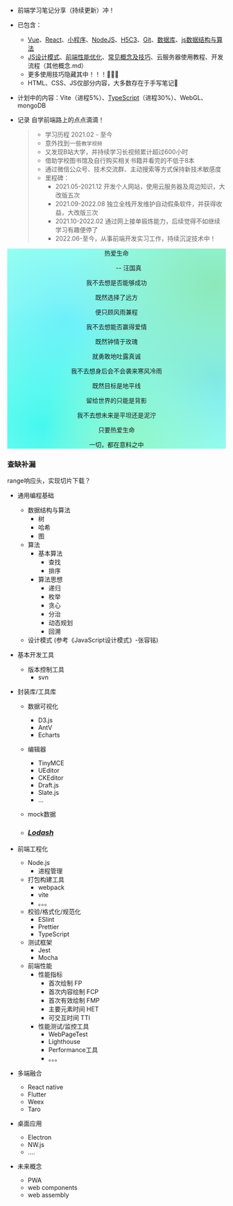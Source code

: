 - 前端学习笔记分享（持续更新）冲！

- 已包含：

  - [Vue](https://gitee.com/wzt521/personal-notes/tree/master/1.vue)、[React](https://gitee.com/wzt521/personal-notes/tree/master/2.React)、[小程序](https://gitee.com/wzt521/personal-notes/tree/master/3.小程序)、[NodeJS](https://gitee.com/wzt521/personal-notes/blob/master/NodeJS.md)、[H5C3](https://gitee.com/wzt521/personal-notes/blob/master/H5C3补充.md)、[Git](https://gitee.com/wzt521/personal-notes/blob/master/Git.md)、[数据库](https://gitee.com/wzt521/personal-notes/tree/master/4.数据库)、[js数据结构与算法](https://gitee.com/wzt521/personal-notes/blob/master/js数据结构与算法.md)
  - [JS设计模式](https://gitee.com/wzt521/personal-notes/blob/master/其他概念.md#设计模式)、[前端性能优化](https://gitee.com/wzt521/personal-notes/blob/master/其他概念.md#前端性能优化)、[常见概念及技巧](https://gitee.com/wzt521/personal-notes/blob/master/其他概念.md#概念)、云服务器使用教程、开发流程（其他概念.md）
  - 更多使用技巧隐藏其中！！！🎨🎨🎨
  - HTML、CSS、JS仅部分内容，大多数存在于手写笔记🤣

- 计划中的内容：Vite（进程5%）、[TypeScript](https://gitee.com/wzt521/personal-notes/blob/master/TypeScript.md)（进程30%）、WebGL、mongoDB

 - 记录 自学前端路上的点点滴滴！

   > - 学习历程 2021.02 - 至今
   >  - 意外找到一些`教学视频`
   >   - 又发现B站大学，并持续学习长视频累计超过600小时
   >   - 借助学校图书馆及自行购买相关书籍并看完的不低于8本
   >   - 通过微信公众号、技术交流群、主动搜索等方式保持新技术敏感度
   > - 里程碑：
   >   - 2021.05-2021.12  开发个人网站，使用云服务器及周边知识，大改版五次
   >   - 2021.09-2022.08  独立全栈开发维护自动假条软件，并获得收益，大改版三次
   >   - 2021.10-2022.02  通过网上接单锻炼能力，后续觉得不如继续学习有趣便停了
   >   - 2022.06-至今，从事前端开发实习工作，持续沉淀技术中！





<div class="ppp" style="text-align: center;
            background-color: #99fff0;
            background-image:
                radial-gradient(at 95% 18%, hsla(150, 67%, 73%, 1) 0px, transparent 50%),
                radial-gradient(at 58% 99%, hsla(153, 85%, 77%, 1) 0px, transparent 50%),
                radial-gradient(at 16% 88%, hsla(178, 91%, 56%, 0.74) 0px, transparent 50%),
                radial-gradient(at 95% 64%, hsla(181, 73%, 71%, 1) 0px, transparent 50%),
                radial-gradient(at 27% 35%, hsla(185, 94%, 72%, 1) 0px, transparent 50%);">
<p></p>
<p>热爱生命</p>
<p>&emsp;&emsp;&emsp;&emsp;-- 汪国真</p>
<p>我不去想是否能够成功</p>
<p>既然选择了远方</p>
<p>便只顾风雨兼程</p>
<p></p>
<p>我不去想能否赢得爱情</p>
<p>既然钟情于玫瑰</p>
<p>就勇敢地吐露真诚</p>
<p></p>
<p>我不去想身后会不会袭来寒风冷雨</p>
<p>既然目标是地平线</p>
<p>留给世界的只能是背影</p>
<p></p>
<p>我不去想未来是平坦还是泥泞</p>
<p>只要热爱生命</p>
<p>一切，都在意料之中</p>
<p></p>
</div>







### 查缺补漏

range响应头，实现切片下载？

- 通用编程基础

  - 数据结构与算法
    - 树
    - 哈希
    - 图
  - 算法
    - 基本算法
      - 查找
      - 排序
    - 算法思想
      - 递归
      - 枚举
      - 贪心
      - 分治
      - 动态规划
      - 回溯
  - 设计模式 (参考《JavaScript设计模式》-张容铭)

- 基本开发工具

  - 版本控制工具
    - svn

- 封装库/工具库

  - 数据可视化

    - D3.js
    - AntV
    - Echarts

  - 编辑器

    - TinyMCE
    - UEditor
    - CKEditor
    - Draft.js
    - Slate.js
    - ...

  - mock数据

  - ### [*Lodash*](http://www.baidu.com/link?url=hqRui5I0GelJnAMCaM9mTS9KW6gi5AP_Jec0RcmLpBK)

- 前端工程化

  - Node.js
    - 进程管理
  - 打包构建工具
    - webpack
    - vite
    - 。。。
  - 校验/格式化/规范化
    - ESlint
    - Prettier
    - TypeScript
  - 测试框架
    - Jest
    - Mocha
  - 前端性能
    - 性能指标
      - 首次绘制 FP
      - 首次内容绘制 FCP
      - 首次有效绘制 FMP
      - 主要元素时间 HET
      - 可交互时间 TTI
    - 性能测试/监控工具
      - WebPageTest
      - Lighthouse
      - Performance工具
      - 。。。

- 多端融合

  - React native
  - Flutter
  - Weex
  - Taro

- 桌面应用

  - Electron
  - NW.js
  - ....

- 未来概念

  - PWA
  - web components
  - web assembly

